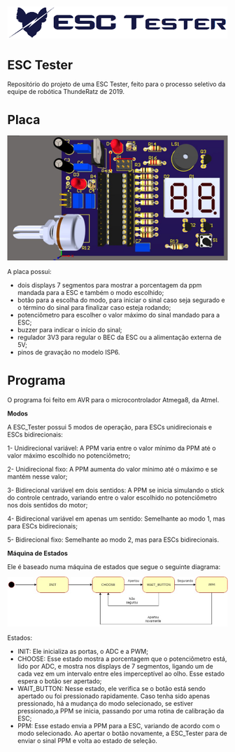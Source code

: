 ![](docs/LogoTR-Vertical_Azul.png)
# ESC Tester

Repositório do projeto de uma ESC Tester, feito para o processo seletivo da equipe de robótica ThundeRatz de 2019.


# Placa

![](docs/Placa.JPG)


A placa possui:
- dois displays 7 segmentos para mostrar a porcentagem da ppm mandada para a ESC e também o modo escolhido;
- botão para a escolha do modo, para iniciar o sinal caso seja segurado e o término do sinal para finalizar caso esteja rodando;
- potenciômetro para escolher o valor máximo do sinal mandado para a ESC;
- buzzer para indicar o início do sinal;
- regulador 3V3 para regular o BEC da ESC ou a alimentação externa de 5V;
- pinos de gravação no modelo ISP6.

# Programa

O programa foi feito em AVR para o microcontrolador Atmega8, da Atmel.

**Modos**

A ESC_Tester possui 5 modos de operação, para ESCs unidirecionais e ESCs bidirecionais:

1- Unidirecional variável: A PPM varia entre o valor mínimo da PPM até o valor máximo escolhido no potenciômetro;

2- Unidirecional fixo: A PPM aumenta do valor mínimo até o máximo e se mantém nesse valor;

3- Bidirecional variável em dois sentidos: A PPM se inicia simulando o stick do controle centrado, variando entre o valor escolhido no potenciômetro nos dois sentidos do motor;

4- Bidirecional variável em apenas um sentido: Semelhante ao modo 1, mas para ESCs bidirecionais;

5- Bidirecional fixo: Semelhante ao modo 2, mas para ESCs bidirecionais.

**Máquina de Estados**

Ele é baseado numa máquina de estados que segue o seguinte diagrama:

![](docs/ESC_Tester-diagrama.jpg)

Estados:
- INIT: Ele inicializa as portas, o ADC e a PWM;
- CHOOSE: Esse estado mostra a porcentagem que o potenciômetro está, lido por ADC, e mostra nos displays de 7 segmentos, ligando um de cada vez em um intervalo entre eles imperceptível ao olho. Esse estado espera o botão ser apertado;
- WAIT_BUTTON: Nesse estado, ele verifica se o botão está sendo apertado ou foi pressionado rapidamente. Caso tenha sido apenas pressionado, há a mudança do modo selecionado, se estiver pressionado,a PPM se inicia, passando por uma rotina de calibração da ESC;
- PPM: Esse estado envia a PPM para a ESC, variando de acordo com o modo selecionado. Ao apertar o botão novamente, a ESC_Tester para de enviar o sinal PPM e volta ao estado de seleção.

